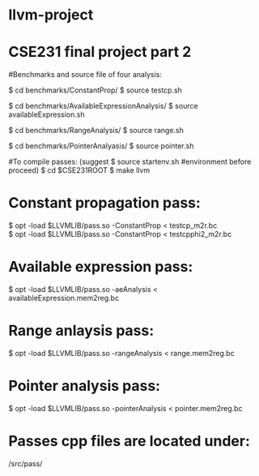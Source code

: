 # llvm-project
# CSE231 final project part 2

#Benchmarks and source file of four analysis:

$ cd benchmarks/ConstantProp/
$ source testcp.sh

$ cd benchmarks/AvailableExpressionAnalysis/
$ source availableExpression.sh

$ cd benchmarks/RangeAnalysis/
$ source range.sh

$ cd benchmarks/PointerAnalyasis/
$ source pointer.sh


#To compile passes: (suggest $ source startenv.sh #environment before proceed)
$ cd $CSE231ROOT
$ make llvm
# Constant propagation pass:
$ opt -load $LLVMLIB/pass.so -ConstantProp < testcp_m2r.bc  
$ opt -load $LLVMLIB/pass.so -ConstantProp < testcpphi2_m2r.bc  

# Available expression pass:
$ opt -load $LLVMLIB/pass.so -aeAnalysis < availableExpression.mem2reg.bc

# Range anlaysis pass:
$ opt -load $LLVMLIB/pass.so -rangeAnalysis < range.mem2reg.bc

# Pointer analysis pass:
$ opt -load $LLVMLIB/pass.so -pointerAnalysis < pointer.mem2reg.bc 

# Passes cpp files are located under:
/src/pass/
